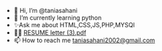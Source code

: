 - 👋 Hi, I’m @taniasahani 
- 🌱 I’m currently learning python
- ✨Ask me about HTML,CSS,JS,PHP,MYSQl
- 👨‍💻 [RESUME letter (3).pdf](https://github.com/taniasahani/taniasahani/files/10301687/RESUME.letter.3.pdf)
- 📫 How to reach me taniasahani2002@gmail.com

<!---
taniasahani/taniasahani is a ✨ special ✨ repository because its `README.md` (this file) appears on your GitHub profile.
You can click the Preview link to take a look at your changes.
--->

